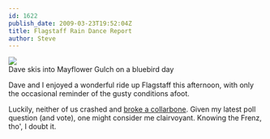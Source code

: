 ```yaml
---
id: 1622
publish_date: 2009-03-23T19:52:04Z
title: Flagstaff Rain Dance Report
author: Steve
---
```


[![](http://lh3.ggpht.com/_zoD15FRZxcs/SuHsrVcwryI/AAAAAAAABXs/fQVzhw3VHXs/s2400/mayflower.jpg)](http://picasaweb.google.com/flagstafffrenzy/MayflowerGulchSkiReport#5395854057802870562)  
Dave skis into Mayflower Gulch on a bluebird day

Dave and I enjoyed a wonderful ride up Flagstaff this afternoon, with only the occasional reminder of the gusty conditions afoot.

Luckily, neither of us crashed and [broke a collarbone](http://www.cyclingnews.com/news.php?id=news/2009/mar09/mar23news3). Given my latest poll question (and vote), one might consider me clairvoyant. Knowing the Frenz, tho', I doubt it.
